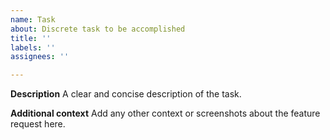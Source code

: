 ```yaml
---
name: Task
about: Discrete task to be accomplished
title: ''
labels: ''
assignees: ''

---
```


**Description**
A clear and concise description of the task.

**Additional context**
Add any other context or screenshots about the feature request here.

